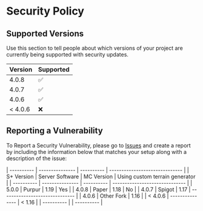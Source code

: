 # Security Policy

## Supported Versions

Use this section to tell people about which versions of your project are
currently being supported with security updates.

| Version | Supported          |
| ------- | ------------------ |
| 4.0.8   | :white_check_mark: |
| 4.0.7   | :white_check_mark: |
| 4.0.6   | :white_check_mark: |
| < 4.0.6 | :x:                |

## Reporting a Vulnerability

To Report a Security Vulnerability, please go to [Issues](https://github.com/Pixelated-Studios/SurvivalPlus/issues) and create a report by including the information below that matches your setup along with a description of the issue:

| ---------- | --------------- | ---------- | ------------------------------ |
| S+ Version | Server Software | MC Version | Using custom terrain generator |
| ---------- | --------------- | ---------- | ------------------------------ |
| 5.0.0      | Purpur          | 1.19       | Yes                            |
| 4.0.8      | Paper           | 1.18       | No                             |
| 4.0.7      | Spigot          | 1.17       | ------------------------------ |
| 4.0.6      | Other Fork      | 1.16       |
| < 4.0.6    | --------------- | < 1.16     |
| ---------- |                 | ---------- |
